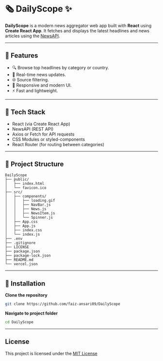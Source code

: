 # 🗞️ DailyScope ✨

**DailyScope** is a modern news aggregator web app built with **React** using **Create React App**. It fetches and displays the latest headlines and news articles using the [NewsAPI](https://newsapi.org/).

---

## 🚀 Features

- 🔍 Browse top headlines by category or country.
- 📰 Real-time news updates.
- 🌐 Source filtering.
- 🎨 Responsive and modern UI.
- ⚡ Fast and lightweight.

---

## 🧰 Tech Stack

- React (via Create React App)
- NewsAPI (REST API)
- Axios or Fetch for API requests
- CSS Modules or styled-components
- React Router (for routing between categories)

---

## 📁 Project Structure

```
DailyScope
├── public/
│   ├── index.html
│   └── favicon.ico
├── src/
│   ├── components/
│   │   ├── loading.gif
│   │   ├── NavBar.js
│   │   ├── News.js
│   │   ├── NewsItem.js
│   │   └── Spinner.js
│   ├── App.css
│   ├── App.js
│   ├── index.css
│   └── index.js
├── .env
├── .gitignore
├── LICENSE
├── package.json
├── package-lock.json
├── README.md
└── vercel.json
```

---

## 🔧 Installation

 **Clone the repository**
   ```bash
   git clone https://github.com/faiz-ansari09/DailyScope
   ```
   **Navigate to project folder**
   ```bash
   cd DailyScope
   ```

---

## License

This project is licensed under the [MIT License](https://github.com/faiz-ansari09/DailyScope/blob/main/LICENSE)